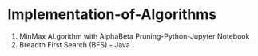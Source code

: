 # Implementation-of-Algorithms

1. MinMax ALgorithm with AlphaBeta Pruning-Python-Jupyter Notebook
2. Breadth First Search (BFS) - Java
